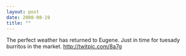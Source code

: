 ```yaml
---
layout: post
date: 2008-08-19
title: ""
---
```

The perfect weather has returned to Eugene. Just in time for tuesady burritos in the market. http://twitpic.com/8a7g